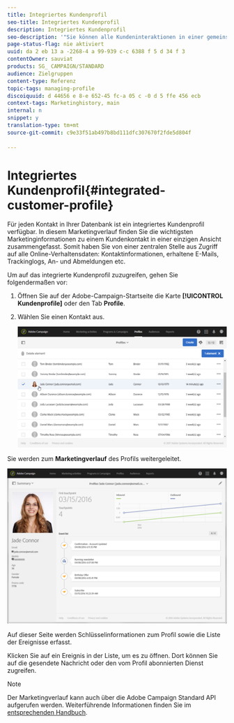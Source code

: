 ```yaml
---
title: Integriertes Kundenprofil
seo-title: Integriertes Kundenprofil
description: Integriertes Kundenprofil
seo-description: '"Sie können alle Kundeninteraktionen in einer gemeinsamen Übersicht verfolgen: Das integrierte Kundenprofil von Adobe Campaign wird während des gesamten Lebenszyklus eines Kunden aktualisiert."'
page-status-flag: nie aktiviert
uuid: da 2 eb 13 a -2268-4 a 99-939 c-c 6388 f 5 d 34 f 3
contentOwner: sauviat
products: SG_ CAMPAIGN/STANDARD
audience: Zielgruppen
content-type: Referenz
topic-tags: managing-profile
discoiquuid: d 44656 e 8-e 652-45 fc-a 05 c -0 d 5 ffe 456 ecb
context-tags: Marketinghistory, main
internal: n
snippet: y
translation-type: tm+mt
source-git-commit: c9e33f51ab497b8bd111dfc307670f2fde5d804f

---
```



# Integriertes Kundenprofil{#integrated-customer-profile}

Für jeden Kontakt in Ihrer Datenbank ist ein integriertes Kundenprofil verfügbar. In diesem Marketingverlauf finden Sie die wichtigsten Marketinginformationen zu einem Kundenkontakt in einer einzigen Ansicht zusammengefasst. Somit haben Sie von einer zentralen Stelle aus Zugriff auf alle Online-Verhaltensdaten: Kontaktinformationen, erhaltene E-Mails, Trackinglogs, An- und Abmeldungen etc.

Um auf das integrierte Kundenprofil zuzugreifen, gehen Sie folgendermaßen vor:

1. Öffnen Sie auf der Adobe-Campaign-Startseite die Karte **[!UICONTROL Kundenprofile]** oder den Tab **Profile**.
1. Wählen Sie einen Kontakt aus.

   ![](assets/mkt_hist_access.png)

Sie werden zum **Marketingverlauf** des Profils weitergeleitet.

![](assets/mkt_hist_view.png)

Auf dieser Seite werden Schlüsselinformationen zum Profil sowie die Liste der Ereignisse erfasst.

Klicken Sie auf ein Ereignis in der Liste, um es zu öffnen. Dort können Sie auf die gesendete Nachricht oder den vom Profil abonnierten Dienst zugreifen.

>[!NOTE]
>
>Der Marketingverlauf kann auch über die Adobe Campaign Standard API aufgerufen werden. Weiterführende Informationen finden Sie im [entsprechenden Handbuch](https://docs.campaign.adobe.com/doc/standard/en/api/ACS_API.html#interacting-with-marketing-history).

